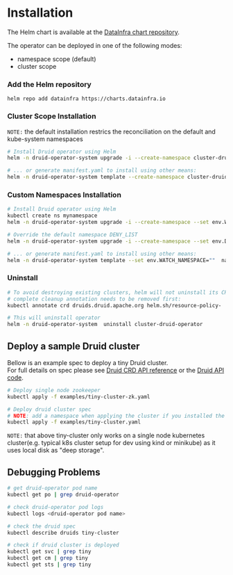 # Installation

The Helm chart is available at the [DataInfra chart repository](https://charts.datainfra.io).

The operator can be deployed in one of the following modes:
- namespace scope (default)
- cluster scope

### Add the Helm repository
```shell
helm repo add datainfra https://charts.datainfra.io
```

### Cluster Scope Installation 
`NOTE:` the default installation restrics the reconciliation on the default and kube-system namespaces 
```bash
# Install Druid operator using Helm
helm -n druid-operator-system upgrade -i --create-namespace cluster-druid-operator datainfra/druid-operator

# ... or generate manifest.yaml to install using other means:
helm -n druid-operator-system template --create-namespace cluster-druid-operator datainfra/druid-operator > manifest.yaml
```

### Custom Namespaces Installation
```bash
# Install Druid operator using Helm
kubectl create ns mynamespace
helm -n druid-operator-system upgrade -i --create-namespace --set env.WATCH_NAMESPACE="mynamespace" namespaced-druid-operator datainfra/druid-operator

# Override the default namespace DENY_LIST
helm -n druid-operator-system upgrade -i --create-namespace --set env.DENY_LIST="kube-system" namespaced-druid-operator datainfra/druid-operator

# ... or generate manifest.yaml to install using other means:
helm -n druid-operator-system template --set env.WATCH_NAMESPACE=""  namespaced-druid-operator datainfra/druid-operator --create-namespace > manifest.yaml
```

### Uninstall
```bash
# To avoid destroying existing clusters, helm will not uninstall its CRD. For 
# complete cleanup annotation needs to be removed first:
kubectl annotate crd druids.druid.apache.org helm.sh/resource-policy-

# This will uninstall operator
helm -n druid-operator-system  uninstall cluster-druid-operator
```

## Deploy a sample Druid cluster
Bellow is an example spec to deploy a tiny Druid cluster.  
For full details on spec please see [Druid CRD API reference](api_specifications/druid.md) 
or the [Druid API code](../apis/druid/v1alpha1/druid_types.go).

```bash
# Deploy single node zookeeper
kubectl apply -f examples/tiny-cluster-zk.yaml

# Deploy druid cluster spec
# NOTE: add a namespace when applying the cluster if you installed the operator with the default DENY_LIST
kubectl apply -f examples/tiny-cluster.yaml
```

`NOTE:` that above tiny-cluster only works on a single node kubernetes cluster(e.g. typical k8s cluster setup for dev 
using kind or minikube) as it uses local disk as "deep storage".


## Debugging Problems

```bash
# get druid-operator pod name
kubectl get po | grep druid-operator

# check druid-operator pod logs
kubectl logs <druid-operator pod name>

# check the druid spec
kubectl describe druids tiny-cluster

# check if druid cluster is deployed
kubectl get svc | grep tiny
kubectl get cm | grep tiny
kubectl get sts | grep tiny
```

